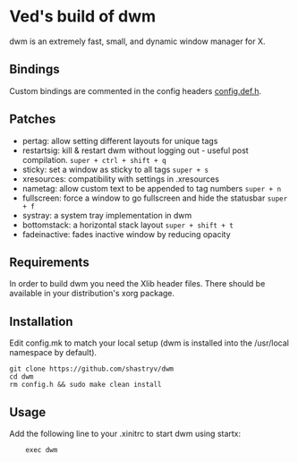 # Ved's build of dwm

dwm is an extremely fast, small, and dynamic window manager for X.


## Bindings
Custom bindings are commented in the config headers [config.def.h](config.def.h).

## Patches 

 - pertag: allow setting different layouts for unique tags
 - restartsig: kill & restart dwm without logging out - useful post compilation. `super + ctrl + shift + q`
 - sticky: set a window as sticky to all tags `super + s`
 - xresources: compatibility with settings in .xresources
 - nametag: allow custom text to be appended to tag numbers `super + n`
 - fullscreen: force a window to go fullscreen and hide the statusbar `super + f`
 - systray: a system tray implementation in dwm
 - bottomstack: a horizontal stack layout `super + shift + t`
 - fadeinactive: fades inactive window by reducing opacity

## Requirements
In order to build dwm you need the Xlib header files. There should be available in your distribution's xorg package.

## Installation

Edit config.mk to match your local setup (dwm is installed into
the /usr/local namespace by default).

```
git clone https://github.com/shastryv/dwm
cd dwm
rm config.h && sudo make clean install
```


## Usage
Add the following line to your .xinitrc to start dwm using startx:

```
    exec dwm
```
